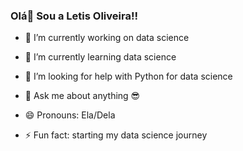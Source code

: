 ### Olá👋 Sou a Letis Oliveira!!

- 🔭 I’m currently working on data science
- 🌱 I’m currently learning data science

- 🤔 I’m looking for help with Python for data science
- 💬 Ask me about anything 😎
- 😄 Pronouns: Ela/Dela
- ⚡ Fun fact: starting my data science journey


